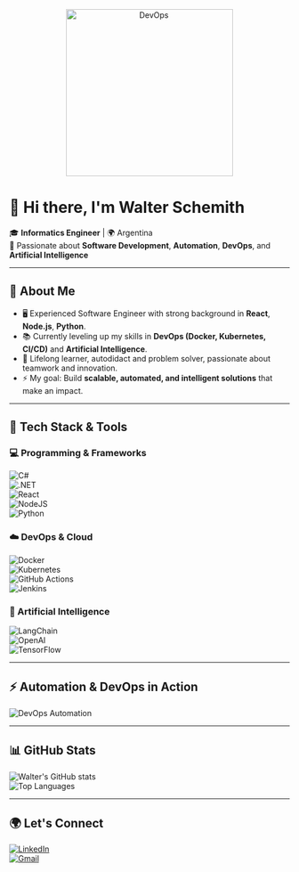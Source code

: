 <div align="center">
  <img src="https://media3.giphy.com/media/v1.Y2lkPWVjZjA1ZTQ3eXc5NzRodXd2aTQ2ejBqYWs5OWtzYnVqNHM1eGdwZHowdnA3dzJ4ZCZlcD12MV9zdGlja2Vyc19zZWFyY2gmY3Q9cw/YYbecrFqO7UUE/giphy.gif" alt="DevOps" width="300"/>
</div>



# 👋 Hi there, I'm Walter Schemith  

🎓 **Informatics Engineer** | 🌍 Argentina  
🚀 Passionate about **Software Development**, **Automation**, **DevOps**, and **Artificial Intelligence**  

---

## 🚀 About Me  
- 🖥️ Experienced Software Engineer with strong background in **React**, **Node.js**, **Python**.  
- 📚 Currently leveling up my skills in **DevOps (Docker, Kubernetes, CI/CD)** and **Artificial Intelligence**.  
- 🌱 Lifelong learner, autodidact and problem solver, passionate about teamwork and innovation.  
- ⚡ My goal: Build **scalable, automated, and intelligent solutions** that make an impact.  

---

## 🔧 Tech Stack & Tools  

### 💻 Programming & Frameworks  
![C#](https://img.shields.io/badge/C%23-239120?style=for-the-badge&logo=c-sharp&logoColor=white)  
![.NET](https://img.shields.io/badge/.NET-512BD4?style=for-the-badge&logo=dotnet&logoColor=white)  
![React](https://img.shields.io/badge/React-20232A?style=for-the-badge&logo=react&logoColor=61DAFB)  
![NodeJS](https://img.shields.io/badge/Node.js-43853D?style=for-the-badge&logo=node.js&logoColor=white)  
![Python](https://img.shields.io/badge/Python-3776AB?style=for-the-badge&logo=python&logoColor=white)  

### ☁️ DevOps & Cloud  
![Docker](https://img.shields.io/badge/Docker-2496ED?style=for-the-badge&logo=docker&logoColor=white)  
![Kubernetes](https://img.shields.io/badge/Kubernetes-326CE5?style=for-the-badge&logo=kubernetes&logoColor=white)  
![GitHub Actions](https://img.shields.io/badge/GitHub_Actions-2088FF?style=for-the-badge&logo=github-actions&logoColor=white)  
![Jenkins](https://img.shields.io/badge/Jenkins-D24939?style=for-the-badge&logo=jenkins&logoColor=white)  

### 🤖 Artificial Intelligence  
![LangChain](https://img.shields.io/badge/LangChain-000000?style=for-the-badge&logo=chainlink&logoColor=white)  
![OpenAI](https://img.shields.io/badge/OpenAI-412991?style=for-the-badge&logo=openai&logoColor=white)  
![TensorFlow](https://img.shields.io/badge/TensorFlow-FF6F00?style=for-the-badge&logo=TensorFlow&logoColor=white)  

---

## ⚡ Automation & DevOps in Action  

![DevOps Automation](https://media.giphy.com/media/qgQUggAC3Pfv687qPC/giphy.gif)  

---

## 📊 GitHub Stats  

![Walter's GitHub stats](https://github-readme-stats.vercel.app/api?username=wascasla&show_icons=true&theme=radical)  
![Top Languages](https://github-readme-stats.vercel.app/api/top-langs/?username=wascasla&layout=compact&theme=radical)  

---

## 🌍 Let's Connect  

[![LinkedIn](https://img.shields.io/badge/LinkedIn-0A66C2?style=for-the-badge&logo=linkedin&logoColor=white)](https://linkedin.com/in/walter-schemith)  
[![Gmail](https://img.shields.io/badge/Email-D14836?style=for-the-badge&logo=gmail&logoColor=white)](mailto:wascasla@gmail.com)  
